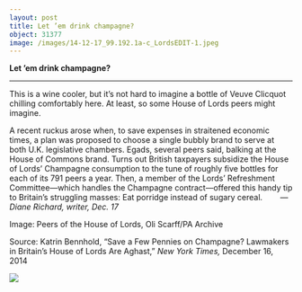 ```yaml
---
layout: post
title: Let ’em drink champagne?
object: 31377
image: /images/14-12-17_99.192.1a-c_LordsEDIT-1.jpeg
---
```

**Let ’em drink champagne?**

****

This is a wine cooler, but it’s not hard to imagine a bottle of Veuve Clicquot chilling comfortably here. At least, so some House of Lords peers might imagine.

A recent ruckus arose when, to save expenses in straitened economic times, a plan was proposed to choose a single bubbly brand to serve at both U.K. legislative chambers. Egads, several peers said, balking at the House of Commons brand. Turns out British taxpayers subsidize the House of Lords’ Champagne consumption to the tune of roughly five bottles for each of its 791 peers a year. Then, a member of the Lords’ Refreshment Committee—which handles the Champagne contract—offered this handy tip to Britain’s struggling masses: Eat porridge instead of sugary cereal.        —*Diane Richard, writer, Dec. 17*

Image: Peers of the House of Lords, Oli Scarff/PA Archive

Source: Katrin Bennhold, “Save a Few Pennies on Champagne? Lawmakers in Britain’s House of Lords Are Aghast,” *New York Times,* December 16, 2014

![]({{siteurl.base}}/images/14-12-17_99.192.1a-c_LordsEDIT-1.jpeg)
